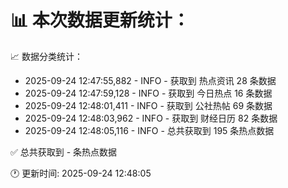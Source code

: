 📊 本次数据更新统计：
==========================

📈 数据分类统计：
- 2025-09-24 12:47:55,882 - INFO - 获取到 热点资讯 28 条数据
- 2025-09-24 12:47:59,128 - INFO - 获取到 今日热点 16 条数据
- 2025-09-24 12:48:01,411 - INFO - 获取到 公社热帖 69 条数据
- 2025-09-24 12:48:03,962 - INFO - 获取到 财经日历 82 条数据
- 2025-09-24 12:48:05,116 - INFO - 总共获取到 195 条热点数据

✅ 总共获取到 - 条热点数据

🕐 更新时间: 2025-09-24 12:48:05
